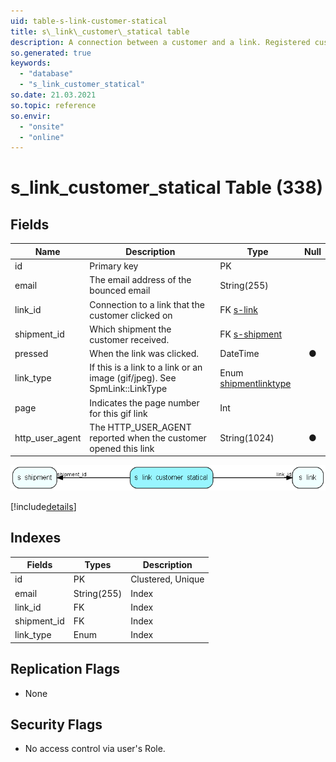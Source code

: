 ```yaml
---
uid: table-s-link-customer-statical
title: s\_link\_customer\_statical table
description: A connection between a customer and a link. Registered customers are identified when clicking on a link
so.generated: true
keywords:
  - "database"
  - "s_link_customer_statical"
so.date: 21.03.2021
so.topic: reference
so.envir:
  - "onsite"
  - "online"
---
```


# s\_link\_customer\_statical Table (338)

## Fields

| Name | Description | Type | Null |
|------|-------------|------|:----:|
|id|Primary key|PK| |
|email|The email address of the bounced email|String(255)| |
|link\_id|Connection to a link that the customer clicked on|FK [s-link](s-link.md)| |
|shipment\_id|Which shipment the customer received.|FK [s-shipment](s-shipment.md)| |
|pressed|When the link was clicked.|DateTime|&#x25CF;|
|link\_type|If this is a link to a link or an image (gif/jpeg). See SpmLink::LinkType|Enum [shipmentlinktype](enums/shipmentlinktype.md)| |
|page|Indicates the page number for this gif link|Int| |
|http\_user\_agent|The HTTP_USER_AGENT reported when the customer opened this link|String(1024)|&#x25CF;|


![s_link_customer_statical table relationship diagram](./media/s_link_customer_statical.png)

[!include[details](./includes/s-link-customer-statical.md)]

## Indexes

| Fields | Types | Description |
|--------|-------|-------------|
|id |PK |Clustered, Unique |
|email |String(255) |Index |
|link\_id |FK |Index |
|shipment\_id |FK |Index |
|link\_type |Enum |Index |

## Replication Flags

* None

## Security Flags

* No access control via user's Role.

